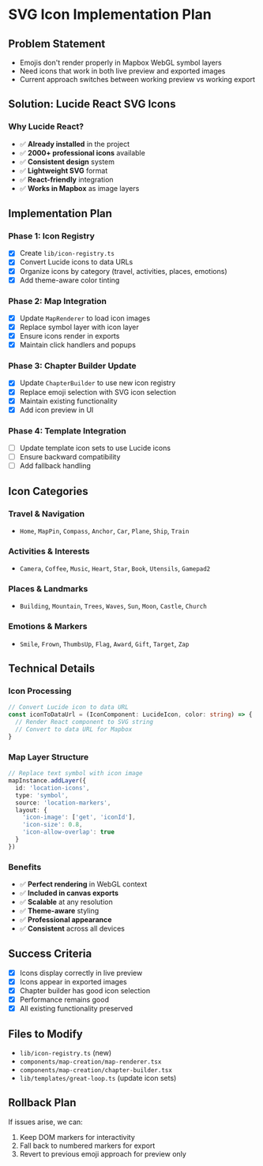 # SVG Icon Implementation Plan

## Problem Statement
- Emojis don't render properly in Mapbox WebGL symbol layers
- Need icons that work in both live preview and exported images
- Current approach switches between working preview vs working export

## Solution: Lucide React SVG Icons

### Why Lucide React?
- ✅ **Already installed** in the project
- ✅ **2000+ professional icons** available
- ✅ **Consistent design** system
- ✅ **Lightweight SVG** format
- ✅ **React-friendly** integration
- ✅ **Works in Mapbox** as image layers

## Implementation Plan

### Phase 1: Icon Registry
- [x] Create `lib/icon-registry.ts`
- [x] Convert Lucide icons to data URLs
- [x] Organize icons by category (travel, activities, places, emotions)
- [x] Add theme-aware color tinting

### Phase 2: Map Integration
- [x] Update `MapRenderer` to load icon images
- [x] Replace symbol layer with icon layer
- [x] Ensure icons render in exports
- [x] Maintain click handlers and popups

### Phase 3: Chapter Builder Update
- [x] Update `ChapterBuilder` to use new icon registry
- [x] Replace emoji selection with SVG icon selection
- [x] Maintain existing functionality
- [x] Add icon preview in UI

### Phase 4: Template Integration
- [ ] Update template icon sets to use Lucide icons
- [ ] Ensure backward compatibility
- [ ] Add fallback handling

## Icon Categories

### Travel & Navigation
- `Home`, `MapPin`, `Compass`, `Anchor`, `Car`, `Plane`, `Ship`, `Train`

### Activities & Interests  
- `Camera`, `Coffee`, `Music`, `Heart`, `Star`, `Book`, `Utensils`, `Gamepad2`

### Places & Landmarks
- `Building`, `Mountain`, `Trees`, `Waves`, `Sun`, `Moon`, `Castle`, `Church`

### Emotions & Markers
- `Smile`, `Frown`, `ThumbsUp`, `Flag`, `Award`, `Gift`, `Target`, `Zap`

## Technical Details

### Icon Processing
```typescript
// Convert Lucide icon to data URL
const iconToDataUrl = (IconComponent: LucideIcon, color: string) => {
  // Render React component to SVG string
  // Convert to data URL for Mapbox
}
```

### Map Layer Structure
```typescript
// Replace text symbol with icon image
mapInstance.addLayer({
  id: 'location-icons',
  type: 'symbol',
  source: 'location-markers',
  layout: {
    'icon-image': ['get', 'iconId'],
    'icon-size': 0.8,
    'icon-allow-overlap': true
  }
})
```

### Benefits
- ✅ **Perfect rendering** in WebGL context
- ✅ **Included in canvas exports**
- ✅ **Scalable** at any resolution
- ✅ **Theme-aware** styling
- ✅ **Professional appearance**
- ✅ **Consistent** across all devices

## Success Criteria
- [x] Icons display correctly in live preview
- [x] Icons appear in exported images
- [x] Chapter builder has good icon selection
- [x] Performance remains good
- [x] All existing functionality preserved

## Files to Modify
- `lib/icon-registry.ts` (new)
- `components/map-creation/map-renderer.tsx`
- `components/map-creation/chapter-builder.tsx`
- `lib/templates/great-loop.ts` (update icon sets)

## Rollback Plan
If issues arise, we can:
1. Keep DOM markers for interactivity
2. Fall back to numbered markers for export
3. Revert to previous emoji approach for preview only 